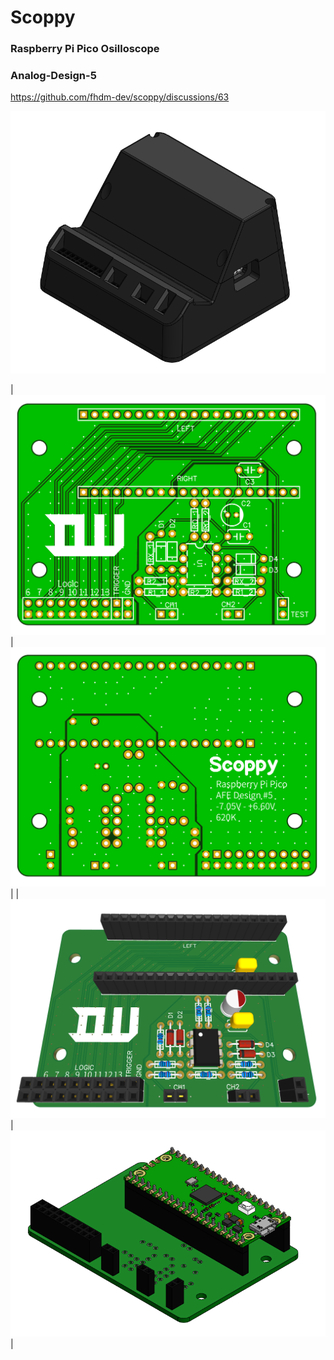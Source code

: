 # Scoppy
### Raspberry Pi Pico Osilloscope
### Analog-Design-5
https://github.com/fhdm-dev/scoppy/discussions/63

![Case](Image/Case.PNG)

|![PCB_2d](Image/PCB_2D.PNG)|![PCB_2d_2](Image/PCB_2D_2.PNG)|
|![PCB_3D](Image/PCB_3D.PNG)|![PCB_CAD](Image/PCB_CAD.PNG)|

